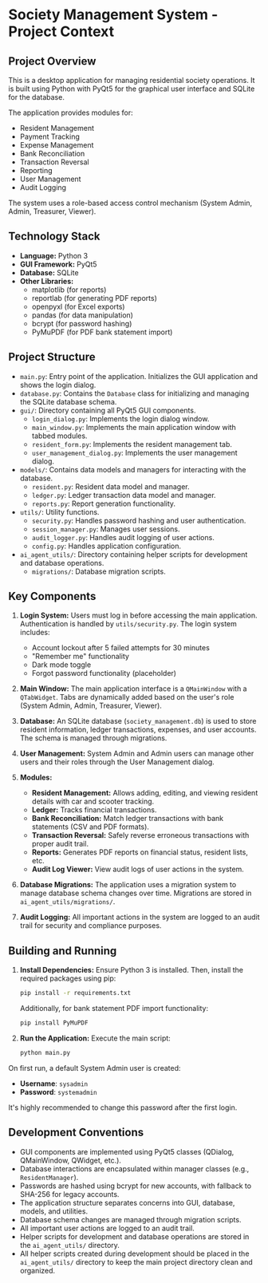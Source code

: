 # Society Management System - Project Context

## Project Overview

This is a desktop application for managing residential society operations. It is built using Python with PyQt5 for the graphical user interface and SQLite for the database.

The application provides modules for:

- Resident Management
- Payment Tracking
- Expense Management
- Bank Reconciliation
- Transaction Reversal
- Reporting
- User Management
- Audit Logging

The system uses a role-based access control mechanism (System Admin, Admin, Treasurer, Viewer).

## Technology Stack

- **Language:** Python 3
- **GUI Framework:** PyQt5
- **Database:** SQLite
- **Other Libraries:**
  - matplotlib (for reports)
  - reportlab (for generating PDF reports)
  - openpyxl (for Excel exports)
  - pandas (for data manipulation)
  - bcrypt (for password hashing)
  - PyMuPDF (for PDF bank statement import)

## Project Structure

- `main.py`: Entry point of the application. Initializes the GUI application and shows the login dialog.
- `database.py`: Contains the `Database` class for initializing and managing the SQLite database schema.
- `gui/`: Directory containing all PyQt5 GUI components.
  - `login_dialog.py`: Implements the login dialog window.
  - `main_window.py`: Implements the main application window with tabbed modules.
  - `resident_form.py`: Implements the resident management tab.
  - `user_management_dialog.py`: Implements the user management dialog.
- `models/`: Contains data models and managers for interacting with the database.
  - `resident.py`: Resident data model and manager.
  - `ledger.py`: Ledger transaction data model and manager.
  - `reports.py`: Report generation functionality.
- `utils/`: Utility functions.
  - `security.py`: Handles password hashing and user authentication.
  - `session_manager.py`: Manages user sessions.
  - `audit_logger.py`: Handles audit logging of user actions.
  - `config.py`: Handles application configuration.
- `ai_agent_utils/`: Directory containing helper scripts for development and database operations.
  - `migrations/`: Database migration scripts.

## Key Components

1.  **Login System:** Users must log in before accessing the main application. Authentication is handled by `utils/security.py`. The login system includes:
    - Account lockout after 5 failed attempts for 30 minutes
    - "Remember me" functionality
    - Dark mode toggle
    - Forgot password functionality (placeholder)

2.  **Main Window:** The main application interface is a `QMainWindow` with a `QTabWidget`. Tabs are dynamically added based on the user's role (System Admin, Admin, Treasurer, Viewer).

3.  **Database:** An SQLite database (`society_management.db`) is used to store resident information, ledger transactions, expenses, and user accounts. The schema is managed through migrations.

4.  **User Management:** System Admin and Admin users can manage other users and their roles through the User Management dialog.

5.  **Modules:**
    - **Resident Management:** Allows adding, editing, and viewing resident details with car and scooter tracking.
    - **Ledger:** Tracks financial transactions.
    - **Bank Reconciliation:** Match ledger transactions with bank statements (CSV and PDF formats).
    - **Transaction Reversal:** Safely reverse erroneous transactions with proper audit trail.
    - **Reports:** Generates PDF reports on financial status, resident lists, etc.
    - **Audit Log Viewer:** View audit logs of user actions in the system.

6.  **Database Migrations:** The application uses a migration system to manage database schema changes over time. Migrations are stored in `ai_agent_utils/migrations/`.

7.  **Audit Logging:** All important actions in the system are logged to an audit trail for security and compliance purposes.

## Building and Running

1.  **Install Dependencies:** Ensure Python 3 is installed. Then, install the required packages using pip:
    ```bash
    pip install -r requirements.txt
    ```
    Additionally, for bank statement PDF import functionality:
    ```bash
    pip install PyMuPDF
    ```

2.  **Run the Application:** Execute the main script:
    ```bash
    python main.py
    ```

On first run, a default System Admin user is created:
- **Username**: `sysadmin`
- **Password**: `systemadmin`

It's highly recommended to change this password after the first login.

## Development Conventions

- GUI components are implemented using PyQt5 classes (QDialog, QMainWindow, QWidget, etc.).
- Database interactions are encapsulated within manager classes (e.g., `ResidentManager`).
- Passwords are hashed using bcrypt for new accounts, with fallback to SHA-256 for legacy accounts.
- The application structure separates concerns into GUI, database, models, and utilities.
- Database schema changes are managed through migration scripts.
- All important user actions are logged to an audit trail.
- Helper scripts for development and database operations are stored in the `ai_agent_utils/` directory.
- All helper scripts created during development should be placed in the `ai_agent_utils/` directory to keep the main project directory clean and organized.